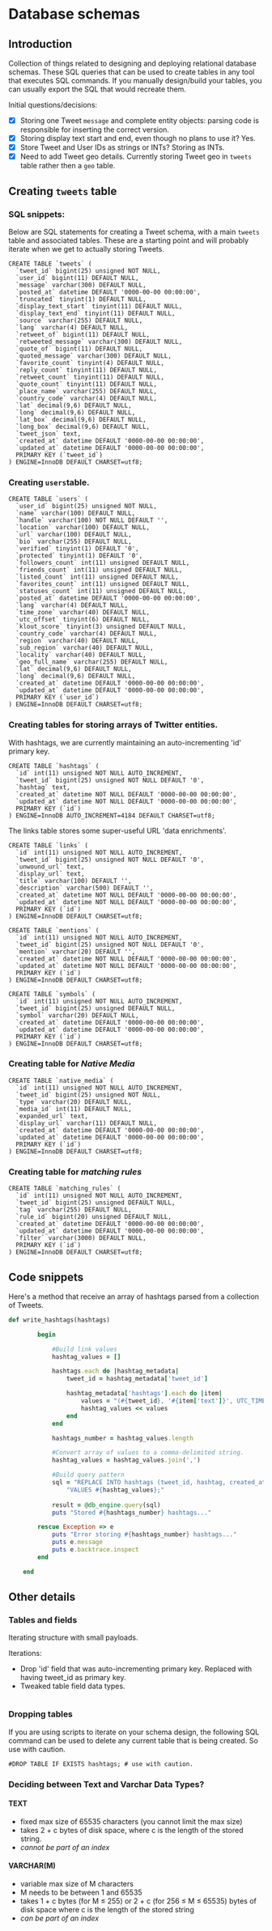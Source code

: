 # Database schemas

## Introduction

Collection of things related to designing and deploying relational database schemas. These SQL queries that can be used to create tables in any tool that executes SQL commands. If you manually design/build your tables, you can usually export the SQL that would recreate them.

Initial questions/decisions:
+ [x] Storing one Tweet ```message``` and complete entity objects: parsing code is responsible for inserting the correct version.
+ [x] Storing display text start and end, even though no plans to use it? Yes.
+ [x] Store Tweet and User IDs as strings or INTs? Storing as INTs.
+ [x] Need to add Tweet geo details. Currently storing Tweet geo in ```tweets``` table rather then a ```geo``` table. 

## Creating ```tweets``` table

### SQL snippets:

Below are SQL statements for creating a Tweet schema, with a main ```tweets``` table and associated tables. These are a starting point and will probably iterate when we get to actually storing Tweets. 


```
CREATE TABLE `tweets` (
  `tweet_id` bigint(25) unsigned NOT NULL,
  `user_id` bigint(11) DEFAULT NULL,
  `message` varchar(300) DEFAULT NULL,
  `posted_at` datetime DEFAULT '0000-00-00 00:00:00',
  `truncated` tinyint(1) DEFAULT NULL,
  `display_text_start` tinyint(11) DEFAULT NULL,
  `display_text_end` tinyint(11) DEFAULT NULL,
  `source` varchar(255) DEFAULT NULL,
  `lang` varchar(4) DEFAULT NULL,
  `retweet_of` bigint(11) DEFAULT NULL,
  `retweeted_message` varchar(300) DEFAULT NULL,
  `quote_of` bigint(11) DEFAULT NULL,
  `quoted_message` varchar(300) DEFAULT NULL,
  `favorite_count` tinyint(4) DEFAULT NULL,
  `reply_count` tinyint(11) DEFAULT NULL,
  `retweet_count` tinyint(11) DEFAULT NULL,
  `quote_count` tinyint(11) DEFAULT NULL,
  `place_name` varchar(255) DEFAULT NULL,
  `country_code` varchar(4) DEFAULT NULL,
  `lat` decimal(9,6) DEFAULT NULL,
  `long` decimal(9,6) DEFAULT NULL,
  `lat_box` decimal(9,6) DEFAULT NULL,
  `long_box` decimal(9,6) DEFAULT NULL,
  `tweet_json` text,
  `created_at` datetime DEFAULT '0000-00-00 00:00:00',
  `updated_at` datetime DEFAULT '0000-00-00 00:00:00',
  PRIMARY KEY (`tweet_id`)
) ENGINE=InnoDB DEFAULT CHARSET=utf8;
```

### Creating ```users```table.

```
CREATE TABLE `users` (
  `user_id` bigint(25) unsigned NOT NULL,
  `name` varchar(100) DEFAULT NULL,
  `handle` varchar(100) NOT NULL DEFAULT '',
  `location` varchar(100) DEFAULT NULL,
  `url` varchar(100) DEFAULT NULL,
  `bio` varchar(255) DEFAULT NULL,
  `verified` tinyint(1) DEFAULT '0',
  `protected` tinyint(1) DEFAULT '0',
  `followers_count` int(11) unsigned DEFAULT NULL,
  `friends_count` int(11) unsigned DEFAULT NULL,
  `listed_count` int(11) unsigned DEFAULT NULL,
  `favorites_count` int(11) unsigned DEFAULT NULL,
  `statuses_count` int(11) unsigned DEFAULT NULL,
  `posted_at` datetime DEFAULT '0000-00-00 00:00:00',
  `lang` varchar(4) DEFAULT NULL,
  `time_zone` varchar(40) DEFAULT NULL,
  `utc_offset` tinyint(6) DEFAULT NULL,
  `klout_score` tinyint(3) unsigned DEFAULT NULL,
  `country_code` varchar(4) DEFAULT NULL,
  `region` varchar(40) DEFAULT NULL,
  `sub_region` varchar(40) DEFAULT NULL,
  `locality` varchar(40) DEFAULT NULL,
  `geo_full_name` varchar(255) DEFAULT NULL,
  `lat` decimal(9,6) DEFAULT NULL,
  `long` decimal(9,6) DEFAULT NULL,
  `created_at` datetime DEFAULT '0000-00-00 00:00:00',
  `updated_at` datetime DEFAULT '0000-00-00 00:00:00',
  PRIMARY KEY (`user_id`)
) ENGINE=InnoDB DEFAULT CHARSET=utf8;
```

### Creating tables for storing arrays of Twitter entities.

With hashtags, we are currently maintaining an auto-incrementing 'id' primary key.

```
CREATE TABLE `hashtags` (
  `id` int(11) unsigned NOT NULL AUTO_INCREMENT,
  `tweet_id` bigint(25) unsigned NOT NULL DEFAULT '0',
  `hashtag` text,
  `created_at` datetime NOT NULL DEFAULT '0000-00-00 00:00:00',
  `updated_at` datetime NOT NULL DEFAULT '0000-00-00 00:00:00',
  PRIMARY KEY (`id`)
) ENGINE=InnoDB AUTO_INCREMENT=4184 DEFAULT CHARSET=utf8;
```

The links table stores some super-useful URL 'data enrichments'.

```
CREATE TABLE `links` (
  `id` int(11) unsigned NOT NULL AUTO_INCREMENT,
  `tweet_id` bigint(25) unsigned NOT NULL DEFAULT '0',
  `unwound_url` text,
  `display_url` text,
  `title` varchar(100) DEFAULT '',
  `description` varchar(500) DEFAULT '',
  `created_at` datetime NOT NULL DEFAULT '0000-00-00 00:00:00',
  `updated_at` datetime NOT NULL DEFAULT '0000-00-00 00:00:00',
  PRIMARY KEY (`id`)
) ENGINE=InnoDB DEFAULT CHARSET=utf8;
```

```
CREATE TABLE `mentions` (
  `id` int(11) unsigned NOT NULL AUTO_INCREMENT,
  `tweet_id` bigint(25) unsigned NOT NULL DEFAULT '0',
  `mention` varchar(20) DEFAULT '',
  `created_at` datetime NOT NULL DEFAULT '0000-00-00 00:00:00',
  `updated_at` datetime NOT NULL DEFAULT '0000-00-00 00:00:00',
  PRIMARY KEY (`id`)
) ENGINE=InnoDB DEFAULT CHARSET=utf8;
```

```
CREATE TABLE `symbols` (
  `id` int(11) unsigned NOT NULL AUTO_INCREMENT,
  `tweet_id` bigint(25) unsigned DEFAULT NULL,
  `symbol` varchar(20) DEFAULT NULL,
  `created_at` datetime DEFAULT '0000-00-00 00:00:00',
  `updated_at` datetime DEFAULT '0000-00-00 00:00:00',
  PRIMARY KEY (`id`)
) ENGINE=InnoDB DEFAULT CHARSET=utf8;
```


### Creating table for *Native Media*
```
CREATE TABLE `native_media` (
  `id` int(11) unsigned NOT NULL AUTO_INCREMENT,
  `tweet_id` bigint(25) unsigned NOT NULL,
  `type` varchar(20) DEFAULT NULL,
  `media_id` int(11) DEFAULT NULL,
  `expanded_url` text,
  `display_url` varchar(11) DEFAULT NULL,
  `created_at` datetime DEFAULT '0000-00-00 00:00:00',
  `updated_at` datetime DEFAULT '0000-00-00 00:00:00',
  PRIMARY KEY (`id`)
) ENGINE=InnoDB DEFAULT CHARSET=utf8;
```

### Creating table for *matching rules*
```
CREATE TABLE `matching_rules` (
  `id` int(11) unsigned NOT NULL AUTO_INCREMENT,
  `tweet_id` bigint(25) unsigned DEFAULT NULL,
  `tag` varchar(255) DEFAULT NULL,
  `rule_id` bigint(20) unsigned DEFAULT NULL,
  `created_at` datetime DEFAULT '0000-00-00 00:00:00',
  `updated_at` datetime DEFAULT '0000-00-00 00:00:00',
  `filter` varchar(3000) DEFAULT NULL,
  PRIMARY KEY (`id`)
) ENGINE=InnoDB DEFAULT CHARSET=utf8;
```

## Code snippets

Here's a method that receive an array of hashtags parsed from a collection of Tweets. 

```ruby
def write_hashtags(hashtags)

		begin

			#Build link values
			hashtag_values = []

			hashtags.each do |hashtag_metadata|
				tweet_id = hashtag_metadata['tweet_id']

				hashtag_metadata['hashtags'].each do |item|
					values = "(#{tweet_id}, '#{item['text']}', UTC_TIMESTAMP(), UTC_TIMESTAMP())"
					hashtag_values << values
				end
			end

			hashtags_number = hashtag_values.length

			#Convert array of values to a comma-delimited string.
			hashtag_values = hashtag_values.join(',')

			#Build query pattern
			sql = "REPLACE INTO hashtags (tweet_id, hashtag, created_at, updated_at)" +
				"VALUES #{hashtag_values};"
			
			result = @db_engine.query(sql)
			puts "Stored #{hashtags_number} hashtags..."

		rescue Exception => e
			puts "Error storing #{hashtags_number} hashtags..."
			puts e.message
			puts e.backtrace.inspect
		end

	end

```






## Other details

### Tables and fields

Iterating structure with small payloads.

Iterations:
+ Drop 'id' field that was auto-incrementing primary key. Replaced with having tweet_id as primary key.
+ Tweaked table field data types. 

```
```

### Dropping tables
If you are using scripts to iterate on your schema design, the following SQL command can be used to delete any current table that is being created. So use with caution.

```
#DROP TABLE IF EXISTS hashtags; # use with caution. 
```    

### Deciding between Text and Varchar Data Types?

#### TEXT

+ fixed max size of 65535 characters (you cannot limit the max size)
+ takes 2 + c bytes of disk space, where c is the length of the stored string.
+ *cannot be part of an index*

#### VARCHAR(M)

+ variable max size of M characters
+ M needs to be between 1 and 65535
+ takes 1 + c bytes (for M ≤ 255) or 2 + c (for 256 ≤ M ≤ 65535) bytes of disk space where c is the length of the stored string
+ *can be part of an index*



